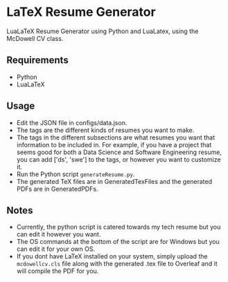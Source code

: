 # LaTeX Resume Generator
LuaLaTeX Resume Generator using Python and LuaLatex, using the McDowell CV class.

## Requirements
- Python
- LuaLaTeX

## Usage
- Edit the JSON file in configs/data.json.
- The tags are the different kinds of resumes you want to make.
- The tags in the different subsections are what resumes you want that information to be included in. For example, if you have a project that seems good for both a Data Science and Software Engineering resume, you can add ['ds', 'swe'] to the tags, or however you want to customize it.
- Run the Python script `generateResume.py`.
- The generated TeX files are in GeneratedTexFiles and the generated PDFs are in GeneratedPDFs.

## Notes
- Currently, the python script is catered towards my tech resume but you can edit it however you want.
- The OS commands at the bottom of the script are for Windows but you can edit it for your own OS.
- If you dont have LaTeX installed on your system, simply upload the `mcdowellcv.cls` file along with the generated .tex file to Overleaf and it will compile the PDF for you.
